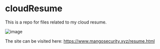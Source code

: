# cloudResume

This is a repo for files related to my cloud resume.

![image](https://github.com/ryanperez151/cloudResume/assets/50554328/777f9451-2a98-4698-a16a-82be9e8ff4e8)

The site can be visited here:
https://www.mangosecurity.xyz/resume.html
